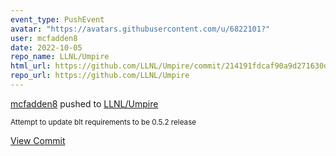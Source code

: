 ```yaml
---
event_type: PushEvent
avatar: "https://avatars.githubusercontent.com/u/6822101?"
user: mcfadden8
date: 2022-10-05
repo_name: LLNL/Umpire
html_url: https://github.com/LLNL/Umpire/commit/214191fdcaf90a9d271630d2311587023f14f6af
repo_url: https://github.com/LLNL/Umpire
---
```


<a href='https://github.com/mcfadden8' target='_blank'>mcfadden8</a> pushed to <a href='https://github.com/LLNL/Umpire' target='_blank'>LLNL/Umpire</a>

<small>Attempt to update blt requirements to be 0.5.2 release</small>

<a href='https://github.com/LLNL/Umpire/commit/214191fdcaf90a9d271630d2311587023f14f6af' target='_blank'>View Commit</a>